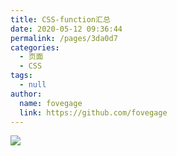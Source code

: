 ```yaml
---
title: CSS-function汇总
date: 2020-05-12 09:36:44
permalink: /pages/3da0d7
categories:
  - 页面
  - CSS
tags:
  - null
author:
  name: fovegage
  link: https://github.com/fovegage
---
```

![](https://cdn.staticaly.com/gh/fovegage/image_store/blog/20200512161232.jpg)
